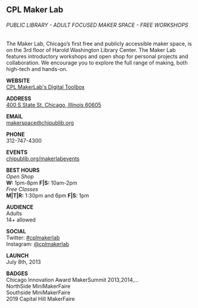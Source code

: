 ## CPL Maker Lab
###### PUBLIC LIBRARY - ADULT FOCUSED MAKER SPACE - FREE WORKSHOPS
The Maker Lab, Chicago’s first free and publicly accessible maker space, is on the 3rd floor of Harold Washington Library Center. The Maker Lab features introductory workshops and open shop for personal projects and collaboration. We encourage you to explore the full range of making, both high-tech and hands-on.

**WEBSITE**  
[CPL MakerLab's Digital Toolbox](http://bit.ly/cplmakerlab)  

**ADDRESS**  
[400 S State St. Chicago, Illinois 60605](https://goo.gl/maps/PHWayJYHTMVSnzNr7)  

**EMAIL**  
makerspace@chipublib.org

**PHONE**  
312-747-4300

**EVENTS**  
[chipublib.org/makerlabevents](http://chipublib.org/makerlabevents)  

**BEST HOURS**  
_Open Shop_  
**W:** 1pm-8pm **F|S:** 10am-2pm  
_Free Classes_  
**M|T|R:** 1:30pm and 6pm **F|S**: 1pm

**AUDIENCE**  
Adults  
14+ allowed  

**SOCIAL**  
Twitter: [#cplmakerlab](https://twitter.com/hashtag/cplmakerlab)  
Instagram: [@cplmakerlab](https://www.instagram.com/cplmakerlab/)  

**LAUNCH**  
July 8th, 2013  

 **BADGES**  
Chicago Innovation Award
MakerSummit 2013,2014,...  
NorthSide MiniMakerFaire  
Southside MiniMakerFaire  
2019 Capital Hill MakerFaire  
